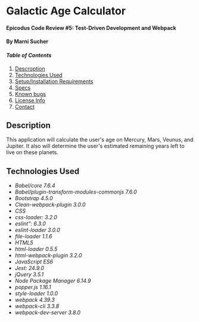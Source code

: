 # Galactic Age Calculator

#### Epicodus Code Review #5: Test-Driven Development and Webpack

#### By Marni Sucher

#### _Table of Contents_

1. [Descroption](#description)
2. [Technologies Used](#technologies)
3. [Setup/Installation Requirements](#setup)
4. [Specs](#specs)
5. [Known bugs](#bugs)
6. [License Info](#license)
7. [Contact](#contact)

## Description <a id="description"></a>

This application will calculate the user's age on Mercury, Mars, Veunus, and Jupiter. It also will determine the user's estimated remaining years left to live on these planets.

## Technologies Used <a id="technologies"></a>

  * _Babel/core 7.6.4_
  * _Babel/plugin-transform-modules-commonjs 7.6.0_
  * _Bootstrap 4.5.0_
  * _Clean-webpack-plugin 3.0.0_
  * _CSS_
  * _css-loader: 3.2.0_
  * _eslint": 6.3.0_
  * _eslint-loader 3.0.0_
  * _file-loader 1.1.6_
  * _HTML5_
  * _html-loader 0.5.5_
  * _html-webpack-plugin 3.2.0_
  * _JavaScript ES6_
  * _Jest: 24.9.0_
  * _jQuery 3.5.1_
  * _Node Package Manager 6.14.9_
  * _popper.js 1.16.1_
  * _style-loader 1.0.0_
  * _webpack 4.39.3_
  * _webpack-cli 3.3.8_
  * _webpack-dev-server 3.8.0_